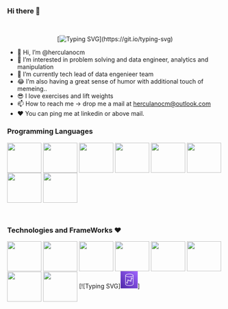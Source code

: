 ### Hi there 👋

<div align="center">
<span>‎‎‎‎‎‎‎‎‎‎‎‎‎‎‎‎‎‎‎‎‎</span>
  
[![Typing SVG](https://readme-typing-svg.herokuapp.com?font=IBM+Plex+Sans&color=ff1493&size=30&lines=‎‎‎‎‎‎‎‎‎‎‎‎‎‎‎‎‎‎‎‎‎+Hey!+It's+Herculano!;Wellcome+my+profile;I+❤️+Development;I+❤️+Data+engineer;I+❤️+Data+analytics;)](https://git.io/typing-svg)
</div>

-  👋 Hi, I’m @herculanocm
- 👀 I’m interested in problem solving and data engineer, analytics and manipulation
- 🌱 I’m currently tech lead of data engenieer team
- 😂 I’m also having a great sense of humor with additional touch of memeing..
- 😎 I love exercises and lift weights
- 📫 How to reach me -> drop me a mail at herculanocm@outlook.com
- ❤️ You can ping me at linkedin or above mail.


<h3><strong> Programming Languages</strong></h3>
<p>
  <img align="center" src="https://cdn.jsdelivr.net/gh/devicons/devicon/icons/java/java-original-wordmark.svg" height="70" width="80"/>
  <img align="center" src="https://cdn.jsdelivr.net/gh/devicons/devicon/icons/python/python-original-wordmark.svg" height="70" width="80"/>
  <img align="center" src="https://cdn.jsdelivr.net/gh/devicons/devicon/icons/javascript/javascript-original.svg" height="70" width="80"/>
  <img align="center" src="https://cdn.jsdelivr.net/gh/devicons/devicon/icons/csharp/csharp-original.svg" height="70" width="80" />
  <img align="center" src="https://cdn.jsdelivr.net/gh/devicons/devicon/icons/typescript/typescript-original.svg" height="70"  width="80"/>
  <img align="center"  src="https://cdn.jsdelivr.net/gh/devicons/devicon/icons/angularjs/angularjs-original.svg" height="70"  width="80" />
  <img align="center" src="https://cdn.jsdelivr.net/gh/devicons/devicon/icons/bash/bash-original.svg" height="70"  width="80" />
  <img align="center" src="https://cdn.jsdelivr.net/gh/devicons/devicon/icons/rust/rust-plain.svg" height="70"  width="80" />        
 </p><br/>
   

    
<h3><strong> Technologies and FrameWorks ❤️</strong></h3>
<p>
    <img align="center" src="https://cdn.jsdelivr.net/gh/devicons/devicon/icons/linux/linux-original.svg" height="70" width="80" />
    <img align="center" src="https://cdn.jsdelivr.net/gh/devicons/devicon/icons/docker/docker-original.svg" height="70" width="80" />
    <img align="center" src="https://cdn.jsdelivr.net/gh/devicons/devicon/icons/apache/apache-original.svg" height="70" width="80" />
    <img align="center" src="https://cdn.jsdelivr.net/gh/devicons/devicon/icons/apachekafka/apachekafka-original.svg" height="70" width="80" />
  <img align="center" src="https://cdn.jsdelivr.net/gh/devicons/devicon/icons/oracle/oracle-original.svg" height="70" width="80"/>
  <img align="center" src="https://cdn.jsdelivr.net/gh/devicons/devicon/icons/microsoftsqlserver/microsoftsqlserver-plain-wordmark.svg" height="70"  width="80"/>
  <img align="center" src="https://cdn.jsdelivr.net/gh/devicons/devicon/icons/mysql/mysql-original-wordmark.svg" height="70" width="80" />
  <img align="center" src="https://cdn.jsdelivr.net/gh/devicons/devicon/icons/mongodb/mongodb-original-wordmark.svg" height="70" width="80" />
 [![Typing SVG]<svg class="w-6 h-6" height="40" width="40" xmlns="http://www.w3.org/2000/svg"><defs><linearGradient x1="0%" y1="100%" x2="100%" y2="0%" id="Arch_Amazon-Redshift_32_svg__a"><stop stop-color="#4D27A8" offset="0%"></stop><stop stop-color="#A166FF" offset="100%"></stop></linearGradient></defs><g fill="none" fill-rule="evenodd"><path d="M0 0h40v40H0z" fill="url(#Arch_Amazon-Redshift_32_svg__a)"></path><path d="M25.912 17.587a.96.96 0 01-.959-.957.96.96 0 011.919 0 .96.96 0 01-.96.957m-2.433 5.826a.96.96 0 01-.959-.958.96.96 0 011.919 0 .96.96 0 01-.96.958m-5.838-.97a.959.959 0 11.001-1.913.959.959 0 01-.001 1.912m-2.431 5.34a.96.96 0 01-.96-.957.96.96 0 011.919 0 .96.96 0 01-.959.957m10.702-13.108a1.96 1.96 0 00-1.959 1.956c0 .66.332 1.243.837 1.598l-.913 2.312a1.953 1.953 0 00-2.243 1.288l-2.045-.464a1.954 1.954 0 00-3.906.12c0 .504.197.96.511 1.306l-.892 2.09c-.032-.003-.061-.01-.092-.01a1.96 1.96 0 00-1.96 1.955 1.96 1.96 0 003.919 0c0-.692-.364-1.297-.908-1.645l.787-1.842c.188.06.385.102.593.102.771 0 1.432-.45 1.752-1.097l2.165.491a1.96 1.96 0 003.881-.38c0-.582-.261-1.1-.669-1.458l.959-2.43c.062.006.121.019.183.019a1.96 1.96 0 001.96-1.955 1.96 1.96 0 00-1.96-1.956M20.5 33.002c-4.865 0-8.5-1.46-8.5-2.765V11.59c1.663 1.338 5.153 2.049 8.5 2.049 3.347 0 6.837-.71 8.5-2.05v18.648c0 1.305-3.635 2.765-8.5 2.765m0-26.004c5.009 0 8.5 1.486 8.5 2.821 0 1.335-3.491 2.822-8.5 2.822S12 11.154 12 9.819s3.491-2.821 8.5-2.821M30 9.819C30 7.34 25.105 6 20.5 6 15.894 6 11 7.338 11 9.82l.002.011H11v20.406C11 32.68 15.894 34 20.5 34c4.605 0 9.5-1.32 9.5-3.763V9.83h-.002L30 9.82" fill="#FFF"></path></g></svg>]
    
    

</p><br/>
          
          

